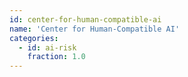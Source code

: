 ```yaml
---
id: center-for-human-compatible-ai
name: 'Center for Human-Compatible AI'
categories:
  - id: ai-risk
    fraction: 1.0
---
```

